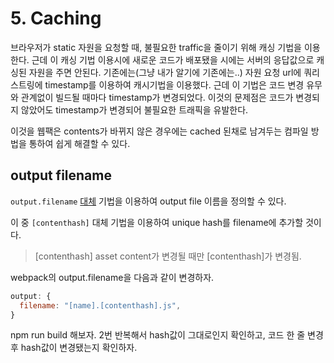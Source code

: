 # 5. Caching

브라우저가 static 자원을 요청할 때, 불필요한 traffic을 줄이기 위해 캐싱 기법을 이용한다. 근데 이 캐싱 기법 이용시에 새로운 코드가 배포됐을 시에는 서버의 응답값으로 캐싱된 자원을 주면 안된다. 기존에는(그냥 내가 알기에 기존에는..) 자원 요청 url에 쿼리스트링에 timestamp를 이용하여 캐시기법을 이용했다. 근데 이 기법은 코드 변경 유무와 관계없이 빌드될 때마다 timestamp가 변경되었다. 이것의 문제점은 코드가 변경되지 않았어도 timestamp가 변경되어 불필요한 트래픽을 유발한다.

이것을 웹팩은 contents가 바뀌지 않은 경우에는 cached 된채로 남겨두는 컴파일 방법을 통하여 쉽게 해결할 수 있다.

## output filename

`output.filename` [대체](https://webpack.js.org/configuration/output/#output-filename) 기법을 이용하여 output file 이름을 정의할 수 있다. 

이 중 `[contenthash]` 대체 기법을 이용하여 unique hash를 filename에 추가할 것이다.

> [contenthash]
> asset content가 변경될 때만 [contenthash]가 변경됨.

webpack의 output.filename을 다음과 같이 변경하자.

```js
output: {
  filename: "[name].[contenthash].js",
}
```

npm run build 해보자. 2번 반복해서 hash값이 그대로인지 확인하고, 코드 한 줄 변경 후 hash값이 변경됐는지 확인하자.